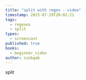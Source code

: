 ```yaml
---
title: "split with regex - video"
timestamp: 2015-07-29T20:02:21
tags:
  - regexes
  - split
types:
  - screencast
published: true
books:
  - beginner_video
author: szabgab
---
```



split


<slidecast file="beginner-perl/split" youtube="t8OxEgYjsNg" />
